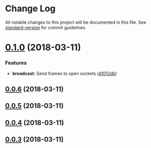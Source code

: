 # Change Log

All notable changes to this project will be documented in this file. See [standard-version](https://github.com/conventional-changelog/standard-version) for commit guidelines.

<a name="0.1.0"></a>
# [0.1.0](https://github.com/hugmanrique/turbo-ws/compare/v0.0.6...v0.1.0) (2018-03-11)


### Features

* **broadcast:** Send frames to open sockets ([d1012db](https://github.com/hugmanrique/turbo-ws/commit/d1012db))



<a name="0.0.6"></a>
## [0.0.6](https://github.com/hugmanrique/turbo-ws/compare/v0.0.5...v0.0.6) (2018-03-11)



<a name="0.0.5"></a>
## [0.0.5](https://github.com/hugmanrique/react-markdown-loader/compare/v0.0.4...v0.0.5) (2018-03-11)



<a name="0.0.4"></a>
## [0.0.4](https://github.com/hugmanrique/react-markdown-loader/compare/v0.0.3...v0.0.4) (2018-03-11)



<a name="0.0.3"></a>
## [0.0.3](https://github.com/hugmanrique/react-markdown-loader/compare/v0.0.2...v0.0.3) (2018-03-11)
